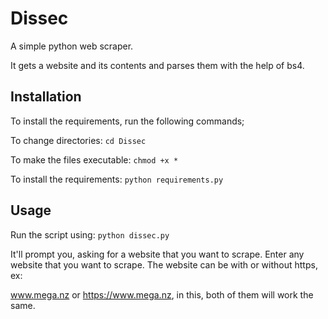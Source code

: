 # Dissec
A simple python web scraper.

It gets a website and its contents and parses them with the help of bs4.

## Installation

To install the requirements, run the following commands;

To change directories: ```cd Dissec```

To make the files executable: ```chmod +x *```

To install the requirements: ```python requirements.py```

## Usage

Run the script using: ```python dissec.py```

It'll prompt you, asking for a website that you want to scrape. Enter any website that you want to scrape. The website can be with or without https, ex:

www.mega.nz or https://www.mega.nz, in this, both of them will work the same.
